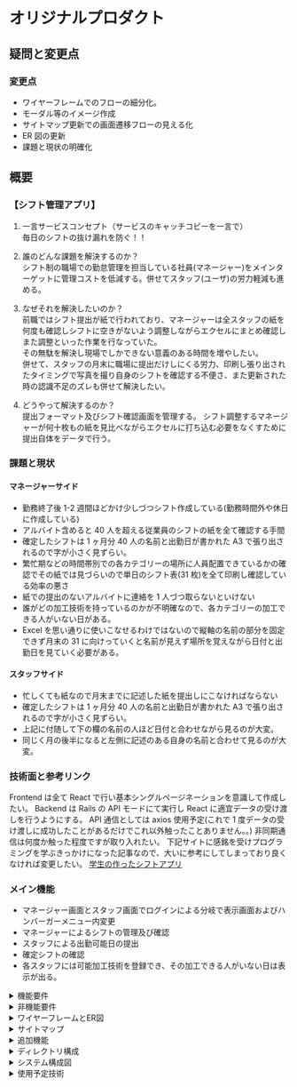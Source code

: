 # オリジナルプロダクト

## 疑問と変更点

### 変更点

- ワイヤーフレームでのフローの細分化。
- モーダル等のイメージ作成
- サイトマップ更新での画面遷移フローの見える化
- ER 図の更新
- 課題と現状の明確化

## 概要

### 【シフト管理アプリ】

1. 一言サービスコンセプト（サービスのキャッチコピーを一言で）<br />
   毎日のシフトの抜け漏れを防ぐ！！

2. 誰のどんな課題を解決するのか？<br>
   シフト制の職場での勤怠管理を担当している社員(マネージャー)をメインターゲットに管理コストを低減する。併せてスタッフ(ユーザ)の労力軽減も進める。

3. なぜそれを解決したいのか？<br>
   前職ではシフト提出が紙で行われており、マネージャーは全スタッフの紙を何度も確認しシフトに空きがないよう調整しながらエクセルにまとめ確認しまた調整といった作業を行なっていた。<br>
   その無駄を解決し現場でしかできない意義のある時間を増やしたい。<br>
   併せて、スタッフの月末に職場に提出だけしにくる労力、印刷し張り出されたタイミングで写真を撮り自身のシフトを確認する不便さ、また更新された時の認識不足のズレも併せて解決したい。

4. どうやって解決するのか？<br>
   提出フォーマット及びシフト確認画面を管理する。
   シフト調整するマネージャーが何十枚もの紙を見比べながらエクセルに打ち込む必要をなくすために提出自体をデータで行う。

### 課題と現状

#### マネージャーサイド

- 勤務終了後 1-2 週間ほどかけ少しづつシフト作成している(勤務時間外や休日に作成している)
- アルバイト含めると 40 人を超える従業員のシフトの紙を全て確認する手間
- 確定したシフトは 1 ヶ月分 40 人の名前と出勤日が書かれた A3 で張り出されるので字が小さく見ずらい。
- 繁忙期などの時間帯別での各カテゴリーの場所に人員配置できているかの確認でその紙では見づらいので単日のシフト表(31 枚)を全て印刷し確認している効率の悪さ
- 紙での提出のないアルバイトに連絡を 1 人づつ取らないといけない
- 誰がどの加工技術を持っているのかが不明確なので、各カテゴリーの加工できる人がいない日がある。
- Excel を思い通りに使いこなせるわけではないので縦軸の名前の部分を固定できず月末の 31 に向けっていくと名前が見えず場所を覚えながら日付と出勤日を見ていく必要がある。

#### スタッフサイド

- 忙しくても紙なので月末までに記述した紙を提出しにこなければならない
- 確定したシフトは 1 ヶ月分 40 人の名前と出勤日が書かれた A3 で張り出されるので字が小さく見ずらい。
- 上記に付随して下の欄の名前の人ほど日付と合わせながら見るのが大変。
- 同じく月の後半になると左側に記述のある自身の名前と合わせて見るのが大変。

### 技術面と参考リンク

Frontend は全て React で行い基本シングルページネーションを意識して作成したい。
Backend は Rails の API モードにて実行し React に適宜データの受け渡しを行うようにする。
API 通信としては axios 使用予定(これで 1 度データの受け渡しに成功したことがあるだけでこれ以外触ったことありません。。)
非同期通信は何度か触った程度ですが取り入れたい。
下記サイトに感銘を受けプログラミングを学ぶきっかけになった記事なので、大いに参考にしてしまっており良くなければ変更したい。
[学生の作ったシフトアプリ](https://zenn.dev/pae_26/articles/dba5403eca50f0)

### メイン機能

- マネージャー画面とスタッフ画面でログインによる分岐で表示画面およびハンバーガーメニュー内変更
- マネージャーによるシフトの管理及び確認
- スタッフによる出勤可能日の提出
- 確定シフトの確認
- 各スタッフには可能加工技術を登録でき、その加工できる人がいない日は表示が出る。

<details><summary>機能要件</summary>

MVP として 1 から 6 までの機能でまずは作成を目標にしています。

- 1. スタッフが画面のカレンダーから日付を選択し出勤可能なシフトの時間帯をデータとして送信できる
- 2. マネージャーはスタッフから送信されたシフトデータをマネージャー画面の仮シフト一覧にて全スタッフの出勤可能日を確認できる
- 3. マネージャーはスタッフの出勤可能日を確定・変更・削除ができる
- 4. マネージャーは確定したシフトを確定シフトとして全スタッフが閲覧可能の状態にして公開ができる
- 5. 全ページの company name の部分を store テーブルの name カラムに変更する
- 6. トップページからログインができる
- 7. 全ページ共通のハンバーガーメニューを作成しクリックで開くことでお問い合わせ、変更依頼、お知らせの機能を使うことができる。
- 8. 各ユーザーは確定したシフトに対してハンバーガーメニュー内の変更依頼からシフトの変更をマネージャーに依頼できる。プルリクエストのイメージ
- 9. マネージャーは変更依頼を受け取ると確定シフト画面からシフトの update ができる。
- 10. 上記の update された場合はハンバーガーメニュー内のお知らせ一覧から各ユーザーは確認できる
- 11. 確定したシフトの CSV 出力

</details>

<details><summary>非機能要件</summary>

- 1. ログインに関して cookie にてパスワードを保存してログインを簡単にできる
- 2. ユーザーは基本ケータイ、マネージャーは基本パソコンでこのアプリを使う想定なのでレスポンシブ対応
- 3. 個人情報を扱うのでセキュリティ面の確保
- 4. デプロイの仕組みとして、GitHub の main ブランチにマージしたら自動デプロイされる機能は盛り込みたい。(GitHubActions にて CI/CD 実装)
- 5. マネージャーは各スタッフのシフトデータ等を取得することがあるため全データを都度取得することのないように N±1 問題を意識しパフォーマンスの低下を引き起こさない様に実装する。
- 6. ESLint,Prettier による Front 側の静的解析、rails 側の Minitest によるコードの品質を保つ。

</details>

<details><summary>ワイヤーフレームとER図</summary>

## トップページ（店舗ログイン）

このページが一番初めに表示されるようにする。
ここで店舗番号を打ち込むことで登録されている店舗にログインできる。
新たに店舗作成する場合は店舗 number 入力画面下クリックで新規作成に移動。
<img src="https://qiita-image-store.s3.ap-northeast-1.amazonaws.com/0/2741017/4b2526a9-a521-f7a3-ce92-1b410fcfda5d.png">

下記新規店舗登録イメージでここで新しい店の名前と番号、マネージャーを作成する
<img src="https://qiita-image-store.s3.ap-northeast-1.amazonaws.com/0/2741017/eba40005-335d-1050-4bd6-ae9e85fffff4.png">

## ユーザログイン入力画面

店舗ログインするとこの画面に移動
ここで社員番号と自分で決めたパスワード打ち込むとスタッフもしくはマネージャーの画面にログインできる。
マネージャーの場合は下のマネージャーはこちらからボタンを押すことでマネージャー用のパスワード入力画面にいく。
<img width="" src="https://qiita-image-store.s3.ap-northeast-1.amazonaws.com/0/2741017/59f76eac-f2ef-d9c3-aae7-e38afafb9c33.png">

## マネージャースタッフ共通のログインした場合のトップ画面・確定シフト一覧（パソコン表示）

ログイン後今月の確定シフト一覧が大きく出る。※確定していない場合は今月分の仮シフト一覧が出る。
下のスライドバーで横移動でき上段の日付とスキル・部門と氏名は固定されている。
ハンバーガーメニューの中身はマネージャーかスタッフかで変わる
<img src="https://qiita-image-store.s3.ap-northeast-1.amazonaws.com/0/2741017/81110b62-b03a-6fb5-37f0-363b07b20696.png">

## 管理者画面(仮シフト一覧：SHIFT PAGES)

マネージャー画面のハンバーガーメニュー内からアクセス可能。
ここにシフト提出されればそのデータに基づいて可能時間を入れていくことができる。
⚪︎ になっている部分はこの日に出勤できる時間があるサイン(ユーザー画面からの送信でこの日付に時間帯記述されている意味)でこの部分をクリックするとプルダウンでその時間帯を指定できる。
× になっているところは出勤できない日として登録されているので何もできない。
確定ボタンを押せば現状登録されているカレンダーがユーザー画面に表示される様になる。
一時保存ボタンはユーザー画面には表示されず管理者として再度ログインしてこの画面に戻ってきても同じ状態を保つ様にする。
部門と名前の表示は固定でスクロールバーで日付だけ流せる様にしたい。
※アルファベットは無しにし時間表示に固定。true・false で出勤可否はマルバツで表示する。
<img width="" src="https://qiita-image-store.s3.ap-northeast-1.amazonaws.com/0/2741017/b278d4ca-3588-0270-9578-f9d823fc4f42.png">

丸になっているところを押すと下記イメージのようにモーダル表示で時間をプルダウン的に出勤時間と退勤時間入れることができる
時間を合わせて送信ボタンを押すと先ほど選んだ時間に丸になっていた部分が変わる。
また同様にスキルの部分も
<img src="https://qiita-image-store.s3.ap-northeast-1.amazonaws.com/0/2741017/baaa544b-c70c-4d47-b666-41e9de03c919.png">

## ハンバーガーメニューイメージ

管理者の場合はこの中に create account があり新規スタッフの登録ができる。また仮シフトはハンバーガーメニュー内の SHIFT ボタン押すことで表示して登録等ができる。
スタッフの場合は request ボタンに変わり変更依頼ができる、また SHIFT ボタンは次月の自身のシフト提出画面に遷移するボタンになっている。
<img src="https://qiita-image-store.s3.ap-northeast-1.amazonaws.com/0/2741017/bc1ff860-b1a0-3f9a-1e9f-e384c9a53e4e.png">

## ユーザー画面

スタッフログイン後は今月の自分の出勤日入りの縦型カレンダーの表示で下記のように表示される。(パソコンではなくケータイでの使用想定)
ハンバーガーメニューからシフト提出画面に行くと自分の来月の出勤予定を提出する画面になる。
<img width="" src="https://qiita-image-store.s3.ap-northeast-1.amazonaws.com/0/2741017/4b37b25b-fbee-45d4-29e8-8d74870dc875.png">

日付をクリックするとモーダル表示で出勤時間と退勤時間をプルダウン的に選択できるのでそこで選ぶ。何も選ばれていない日付は送信後デフォルトで × になる。
日付内は出勤時間と退勤時間が上下で並ぶ感じで小さめに表記。当日分の予定はカレンダー下に大きく表示する。
下記モーダルイメージ
<img src="https://qiita-image-store.s3.ap-northeast-1.amazonaws.com/0/2741017/fd527d1b-b2de-58f2-79aa-797866531a97.png">

## ER 図

<img src="https://qiita-image-store.s3.ap-northeast-1.amazonaws.com/0/2741017/298e20b1-b220-88fc-cd1b-7f983a5e622e.png">

</details>

<details><summary>サイトマップ</summary>
<img width="" src="https://qiita-image-store.s3.ap-northeast-1.amazonaws.com/0/2741017/32667234-3732-191d-91e8-a17d3a905b4d.png">
</details>

<details><summary>追加機能</summary>

### 追加機能

- 問い合わせ機能<br>
  ハンバーガーメニューの中に問い合わせ機能を入れる
  問い合わせ内容や改善して欲しい点を自分にメールを送ることができる機能

- 出勤可能日変更依頼<br>
  シフト提出者側は基本的には提出したシフトの変更は自由にできないが GitHub のプルリクエストのように変更依頼を出すことができる。<br>
  管理者側で確認された場合は確定シフトに変更を加えてもらう。<br><br>

- お知らせ機能<br>
  ハンバーガーメニューを作りそこにお知らせ機能を入れる。
  そこを押すと確定シフトが更新されたことや、出勤日変更依頼が届いていることなどが確認できる。

- 各従業員のスキルレベル表示<br>
  各従業員に属性としてスキルレベルを持たせ（管理者画面でしか確認できない）単日のスキルレベル合計が設定した数値よりも低ければ日付部分の色を変更しスキル不足を表示する。<br>※前職は 1000 坪以上ある大型店だったが人員不足を補うほどの募集が集まる地域でなかったためスキルの高い人員を適切に配置することが重要だったためスキルを可視化できるようにしたい<br><br>

- 店舗ごとのアカウント作成<br>
  店舗ごとのログイン機能を持たせ何店舗でも管理者と店舗従業員を持ったテーブルを作れるようにする<br><br>

- CSV 出力<br>
  確定したシフトを CSV 出力可能にし既存のシフト一覧のエクセルに貼り付け可能にする。<br><br>

- Gpt4 によるシフト最適化<br>
  Gpt4 の API を入れ込み各従業員の出勤可能日が提出され次第管理者画面にて API を叩くボタン設置し各日程の最適人数を当てはめてくれる機能<br><br>

</details>

<details><summary>ディレクトリ構成</summary>

## ディレクトリ構成

```
shift_app ── frontend(react-create-app)
          |
          └── backend(rails new)
```

</details>

<details><summary>システム構成図</summary>

<img src="https://qiita-image-store.s3.ap-northeast-1.amazonaws.com/0/2741017/cd52536a-c5ab-3dcf-6565-e225db5d0e2c.png">

</details>

<details><summary>使用予定技術</summary>

## 使用予定技術

backend

- Ruby 3.1.2
- Ruby on Rails 7.0.3(API モード)

frontend

- React 18.2.0(node 16.15.0)
- JavaScript ES6
- HTML5
- ~~CSS, SCSS~~
- tailwind

infrastructure

- ~~Docker 23.0.5 (少し触った程度。書籍 2 冊読了、Youtube 動画で練習した程度)~~
- AmazonWebServices （まだ全く触ったことがない。デプロイだけであれば 2 週間でなんとかできるのか。）

database

- MySQL 5.8

その他

React 側の追加ライブラリ/パッケージ

- axios
- ESLint
- prettier

Rails 側の追加 Gem

- rack-cors
- dotenv-rails
- rubocop

</details>
